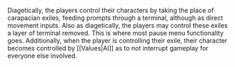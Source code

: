 Diagetically, the players control their characters by taking the place of carapacian exiles, feeding prompts through a terminal, although as direct movement inputs. Also as diagetically, the players may control these exiles a layer of terminal removed. This is where most pause menu functionality goes. Additionally, when the player is controlling their exile, their character becomes controlled by [[Values|AI]] as to not interrupt gameplay for everyone else involved.